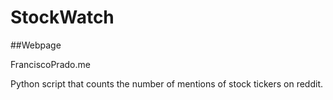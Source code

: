 # StockWatch
##Webpage

FranciscoPrado.me

Python script that counts the number of mentions of stock tickers on reddit.
